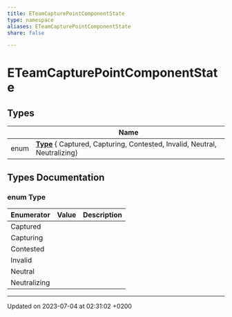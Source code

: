 ```yaml
---
title: ETeamCapturePointComponentState
type: namespace
aliases: ETeamCapturePointComponentState
share: false

---
```


# ETeamCapturePointComponentState



## Types

|                | Name           |
| -------------- | -------------- |
| enum| **[Type](/docs/SDK/Source/Namespaces/namespaceETeamCapturePointComponentState.md#enum-type)** { Captured, Capturing, Contested, Invalid, Neutral, Neutralizing} |

## Types Documentation

### enum Type

| Enumerator | Value | Description |
| ---------- | ----- | ----------- |
| Captured | |   |
| Capturing | |   |
| Contested | |   |
| Invalid | |   |
| Neutral | |   |
| Neutralizing | |   |









-------------------------------

Updated on 2023-07-04 at 02:31:02 +0200
